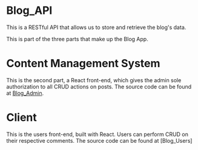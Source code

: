 # Blog_API
This is a RESTful API that allows us to store and retrieve the blog's data.

This is part of the three parts that make up the Blog App.

# Content Management System
This is the second part, a React front-end, which gives the admin sole authorization to all CRUD actions on posts.
The source code can be found at [Blog_Admin](https://github.com/kelshuka/Blog_Admin.git).

# Client
This is the users front-end, built with React. Users can perform CRUD on their respective comments. The source code can be found at [Blog_Users]
